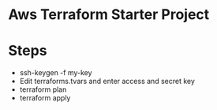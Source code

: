 # Aws Terraform Starter Project

# Steps
* ssh-keygen -f my-key
* Edit terraforms.tvars and enter access and secret key
* terraform plan
* terraform apply 

